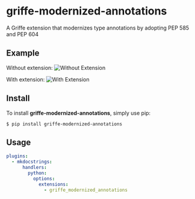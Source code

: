 # griffe-modernized-annotations
A Griffe extension that modernizes type annotations by adopting PEP 585 and PEP 604

## Example
Without extension:
![Without Extension](assets/without-extension.png)

With extension:
![With Extension](assets/with-extension.png)

## Install
To install **griffe-modernized-annotations**, simply use pip:

```console
$ pip install griffe-modernized-annotations
```

## Usage
```yaml
plugins:
  - mkdocstrings:
      handlers:
        python:
          options:
            extensions:
              - griffe_modernized_annotations
```
